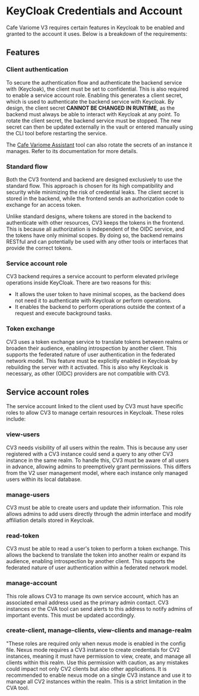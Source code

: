 # KeyCloak Credentials and Account

Cafe Variome V3 requires certain features in Keycloak to be enabled and granted to the account it uses. Below is a breakdown of the requirements:

## Features

### Client authentication

To secure the authentication flow and authenticate the backend service with (<tooltip term="KeyCloak">Keycloak</tooltip>), the client must be set to confidential. This is also required to enable a service account role. Enabling this generates a client secret, which is used to authenticate the backend service with Keycloak. By design, the client secret **CANNOT BE CHANGED IN RUNTIME**, as the backend must always be able to interact with Keycloak at any point. To rotate the client secret, the backend service must be stopped. The new secret can then be updated externally in the vault or entered manually using the CLI tool before restarting the service.

The [Cafe Variome Assistant](https://github.com/CafeVariomeUoL/cv3-assistant) tool can also rotate the secrets of an instance it manages. Refer to its documentation for more details.

### Standard flow

Both the CV3 frontend and backend are designed exclusively to use the standard flow. This approach is chosen for its high compatibility and security while minimizing the risk of credential leaks. The client secret is stored in the backend, while the frontend sends an authorization code to exchange for an access token.

Unlike standard designs, where tokens are stored in the backend to authenticate with other resources, CV3 keeps the tokens in the frontend. This is because all authorization is independent of the OIDC service, and the tokens have only minimal scopes. By doing so, the backend remains RESTful and can potentially be used with any other tools or interfaces that provide the correct tokens.

### Service account role

CV3 backend requires a service account to perform elevated privilege operations inside KeyCloak. There are two reasons for this:

- It allows the user token to have minimal scopes, as the backend does not need it to authenticate with Keycloak or perform operations.
- It enables the backend to perform operations outside the context of a request and execute background tasks.

### Token exchange

CV3 uses a token exchange service to translate tokens between realms or broaden their audience, enabling introspection by another client. This supports the federated nature of user authentication in the federated network model. This feature must be explicitly enabled in Keycloak by rebuilding the server with it activated. This is also why Keycloak is necessary, as other (<tooltip term="OIDC">OIDC</tooltip>) providers are not compatible with CV3.

## Service account roles

The service account linked to the client used by CV3 must have specific roles to allow CV3 to manage certain resources in Keycloak. These roles include:

### view-users

CV3 needs visibility of all users within the realm. This is because any user registered with a CV3 instance could send a query to any other CV3 instance in the same realm. To handle this, CV3 must be aware of all users in advance, allowing admins to preemptively grant permissions. This differs from the V2 user management model, where each instance only managed users within its local database.

### manage-users

CV3 must be able to create users and update their information. This role allows admins to add users directly through the admin interface and modify affiliation details stored in Keycloak.

### read-token

CV3 must be able to read a user's token to perform a token exchange. This allows the backend to translate the token into another realm or expand its audience, enabling introspection by another client. This supports the federated nature of user authentication within a federated network model.

### manage-account

This role allows CV3 to manage its own service account, which has an associated email address used as the primary admin contact. CV3 instances or the CVA tool can send alerts to this address to notify admins of important events. This must be updated accordingly.

### create-client, manage-clients, view-clients and manage-realm

"These roles are required only when nexus mode is enabled in the config file. Nexus mode requires a CV3 instance to create credentials for CV2 instances, meaning it must have permission to view, create, and manage all clients within this realm. Use this permission with caution, as any mistakes could impact not only CV2 clients but also other applications. It is recommended to enable nexus mode on a single CV3 instance and use it to manage all CV2 instances within the realm. This is a strict limitation in the CVA tool.